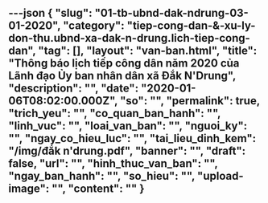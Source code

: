 ---json
{
    "slug": "01-tb-ubnd-dak-ndrung-03-01-2020",
    "category": "tiep-cong-dan-&-xu-ly-don-thu.ubnd-xa-dak-n-drung.lich-tiep-cong-dan",
    "tag": [],
    "layout": "van-ban.html",
    "title": "Thông báo lịch tiếp công dân năm 2020 của Lãnh đạo Ủy ban nhân dân xã Đắk N'Drung",
    "description": "",
    "date": "2020-01-06T08:02:00.000Z",
    "so": "",
    "permalink": true,
    "trich_yeu": "",
    "co_quan_ban_hanh": "",
    "linh_vuc": "",
    "loai_van_ban": "",
    "nguoi_ky": "",
    "ngay_co_hieu_luc": "",
    "tai_lieu_dinh_kem": "/img/đắk n'drung.pdf",
    "banner": "",
    "draft": false,
    "url": "",
    "hinh_thuc_van_ban": "",
    "ngay_ban_hanh": "",
    "so_hieu": "",
    "upload-image": "",
    "__content__": ""
}
---
